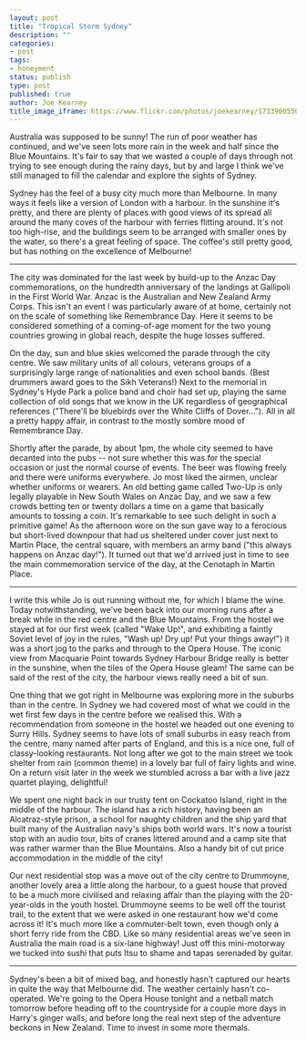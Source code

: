 ```yaml
---
layout: post
title: "Tropical Storm Sydney"
description: ""
categories:
- post
tags:
- honeyment
status: publish
type: post
published: true
author: Joe Kearney
title_image_iframe: https://www.flickr.com/photos/joekearney/17339005565/in/set-72157652300500261/player/
---
```


Australia was supposed to be sunny! The run of poor weather has continued, and we've seen lots more rain in the week and half since the Blue Mountains. It's fair to say that we wasted a couple of days through not trying to see enough during the rainy days, but by and large I think we've still managed to fill the calendar and explore the sights of Sydney.

Sydney has the feel of a busy city much more than Melbourne. In many ways it feels like a version of London with a harbour. In the sunshine it's pretty, and there are plenty of places with good views of its spread all around the many coves of the harbour with ferries flitting around. It's not too high-rise, and the buildings seem to be arranged with smaller ones by the water, so there's a great feeling of space. The coffee's still pretty good, but has nothing on the excellence of Melbourne!

***

The city was dominated for the last week by build-up to the Anzac Day commemorations, on the hundredth anniversary of the landings at Gallipoli in the First World War. Anzac is the Australian and New Zealand Army Corps. This isn't an event I was particularly aware of at home, certainly not on the scale of something like Remembrance Day. Here it seems to be considered something of a coming-of-age moment for the two young countries growing in global reach, despite the huge losses suffered.

On the day, sun and blue skies welcomed the parade through the city centre. We saw military units of all colours, veterans groups of a surprisingly large range of nationalities and even school bands. (Best drummers award goes to the Sikh Veterans!) Next to the memorial in Sydney's Hyde Park a police band and choir had set up, playing the same collection of old songs that we know in the UK regardless of geographical references ("There'll be bluebirds over the White Cliffs of Dover..."). All in all a pretty happy affair, in contrast to the mostly sombre mood of Remembrance Day.

Shortly after the parade, by about 1pm, the whole city seemed to have decanted into the pubs -- not sure whether this was for the special occasion or just the normal course of events. The beer was flowing freely and there were uniforms everywhere. Jo most liked the airmen, unclear whether uniforms or wearers. An old betting game called Two-Up is only legally playable in New South Wales on Anzac Day, and we saw a few crowds betting ten or twenty dollars a time on a game that basically amounts to tossing a coin. It's remarkable to see such delight in such a primitive game! As the afternoon wore on the sun gave way to a ferocious but short-lived downpour that had us sheltered under cover just next to Martin Place, the central square, with members an army band ("this always happens on Anzac day!"). It turned out that we'd arrived just in time to see the main commemoration service of the day, at the Cenotaph in Martin Place.

***

I write this while Jo is out running without me, for which I blame the wine. Today notwithstanding, we've been back into our morning runs after a break while in the red centre and the Blue Mountains. From the hostel we stayed at for our first week (called "Wake Up!", and exhibiting a faintly Soviet level of joy in the rules, "Wash up! Dry up! Put your things away!") it was a short jog to the parks and through to the Opera House. The iconic view from Macquarie Point towards Sydney Harbour Bridge really is better in the sunshine, when the tiles of the Opera House gleam! The same can be said of the rest of the city, the harbour views really need a bit of sun.

One thing that we got right in Melbourne was exploring more in the suburbs than in the centre. In Sydney we had covered most of what we could in the wet first few days in the centre before we realised this. With a recommendation from someone in the hostel we headed out one evening to Surry Hills. Sydney seems to have lots of small suburbs in easy reach from the centre, many named after parts of England, and this is a nice one, full of classy-looking restaurants. Not long after we got to the main street we took shelter from rain (common theme) in a lovely bar full of fairy lights and wine. On a return visit later in the week we stumbled across a bar with a live jazz quartet playing, delightful!

We spent one night back in our trusty tent on Cockatoo Island, right in the middle of the harbour. The island has a rich history, having been an Alcatraz-style prison, a school for naughty children and the ship yard that built many of the Australian navy's ships both world wars. It's now a tourist stop with an audio tour, bits of cranes littered around and a camp site that was rather warmer than the Blue Mountains. Also a handy bit of cut price accommodation in the middle of the city!

Our next residential stop was a move out of the city centre to Drummoyne, another lovely area a little along the harbour, to a guest house that proved to be a much more civilised and relaxing affair than the playing with the 20-year-olds in the youth hostel. Drummoyne seems to be well off the tourist trail, to the extent that we were asked in one restaurant how we'd come across it! It's much more like a commuter-belt town, even though only a short ferry ride from the CBD. Like so many residential areas we've seen in Australia the main road is a six-lane highway! Just off this mini-motorway we tucked into sushi that puts Itsu to shame and tapas serenaded by guitar.

***

Sydney's been a bit of mixed bag, and honestly hasn't captured our hearts in quite the way that Melbourne did. The weather certainly hasn't co-operated. We're going to the Opera House tonight and a netball match tomorrow before heading off to the countryside for a couple more days in Harry's ginger walls, and before long the real next step of the adventure beckons in New Zealand. Time to invest in some more thermals.
